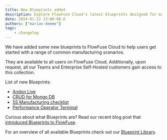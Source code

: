 ```yaml
---
title: New Blueprints added
description: Explore FlowFuse Cloud's latest blueprints designed for manufacturing scenarios, including Andon Live, CRUD for MongoDB, Performance Operator Terminal and more.
date: 2024-01-22 13:00:00.0
authors: ["marian-demme"]
tags:
    - changelog
---
```

We have added some new blueprints to FlowFuse Cloud to help users get started with a range of common manufacturing scenarios.

They are available to all users on FlowFuse Cloud. Additionally, upon request, all our Teams and Enterprise Self-Hosted customers gain access to this collection.

List of new Blueprints:
- [Andon Live](/blueprints/manufacturing/andon-live/)
- [CRUD for Mongo DB](/blueprints/getting-started/crud/)
- [5S Manufacturing checklist](/blueprints/manufacturing/5s-checklist/)
- [Performance Operator Terminal](/blueprints/manufacturing/performance-overview/)

Curious about what Blueprints are? Read our recent blog post that [introduced Blueprints to FlowFuse](https://flowfuse.com/blog/2023/10/blueprints/).

For an overview of all available Blueprints check out our [Blueprint Library](https://flowfuse.com/blueprints/).